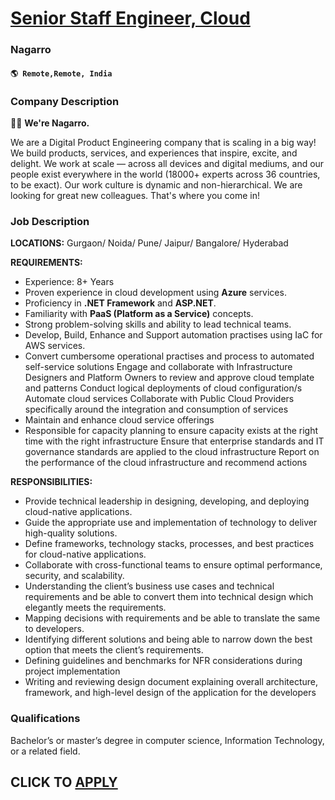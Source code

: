 # [Senior Staff Engineer, Cloud](https://www.remotewlb.com/apply/senior-staff-engineer-cloud-113850)  
### Nagarro  
#### `🌎 Remote,Remote, India`  

### **Company Description**

 **👋🏼** **We're Nagarro.**

We are a Digital Product Engineering company that is scaling in a big way! We build products, services, and experiences that inspire, excite, and delight. We work at scale — across all devices and digital mediums, and our people exist everywhere in the world (18000+ experts across 36 countries, to be exact). Our work culture is dynamic and non-hierarchical. We are looking for great new colleagues. That's where you come in!

###  **Job Description**

 **LOCATIONS:** Gurgaon/ Noida/ Pune/ Jaipur/ Bangalore/ Hyderabad

 **REQUIREMENTS:**

  * Experience: 8+ Years
  * Proven experience in cloud development using **Azure** services.
  * Proficiency in **.NET Framework** and **ASP.NET**.
  * Familiarity with **PaaS (Platform as a Service)** concepts.
  * Strong problem-solving skills and ability to lead technical teams.
  * Develop, Build, Enhance and Support automation practises using IaC for AWS services.
  * Convert cumbersome operational practises and process to automated self-service solutions Engage and collaborate with Infrastructure Designers and Platform Owners to review and approve cloud template and patterns Conduct logical deployments of cloud configuration/s Automate cloud services Collaborate with Public Cloud Providers specifically around the integration and consumption of services
  * Maintain and enhance cloud service offerings
  * Responsible for capacity planning to ensure capacity exists at the right time with the right infrastructure Ensure that enterprise standards and IT governance standards are applied to the cloud infrastructure Report on the performance of the cloud infrastructure and recommend actions

**RESPONSIBILITIES:**

  * Provide technical leadership in designing, developing, and deploying cloud-native applications.
  * Guide the appropriate use and implementation of technology to deliver high-quality solutions.
  * Define frameworks, technology stacks, processes, and best practices for cloud-native applications.
  * Collaborate with cross-functional teams to ensure optimal performance, security, and scalability.
  * Understanding the client’s business use cases and technical requirements and be able to convert them into technical design which elegantly meets the requirements.
  * Mapping decisions with requirements and be able to translate the same to developers.
  * Identifying different solutions and being able to narrow down the best option that meets the client’s requirements.
  * Defining guidelines and benchmarks for NFR considerations during project implementation
  * Writing and reviewing design document explaining overall architecture, framework, and high-level design of the application for the developers

###  **Qualifications**

Bachelor’s or master’s degree in computer science, Information Technology, or a related field.

  
## CLICK TO [APPLY](https://www.remotewlb.com/apply/senior-staff-engineer-cloud-113850)

